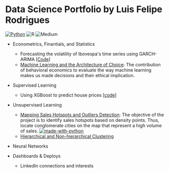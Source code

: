# Data Science Portfolio by Luis Felipe Rodrigues
 
 [![Python](https://img.shields.io/badge/python-3670A0?style=for-the-badge&logo=python&logoColor=ffdd54)](https://www.python.org/) ![R](https://img.shields.io/badge/r-%23276DC3.svg?style=for-the-badge&logo=r&logoColor=white) ![Medium](https://img.shields.io/badge/Medium-12100E?style=for-the-badge&logo=medium&logoColor=white)
 
<!--ts-->
   * Econometrics, Finantials, and Statistics
     * Forecasting the volatility of Ibovespa's time series using GARCH-ARIMA
     [[Code](https://github.com/luisfelipe-rodri/Data-Science-Portfolio-by-Luis-Felipe-Rodrigues/blob/main/Econometrics%2C%20Finantials%20%26%20Statistics/Finaltial%20Markets/Forecasting%20the%20volatility%20of%20Ibovespa's%20time%20series%20using%20GARCH-ARIMA.ipynb)]
     * [Machine Learning and the Architecture of Choice](https://towardsdatascience.com/machine-learning-and-the-architecture-of-choice-2cc69072a45b): The contribution of behavioral economics to evaluate the way machine learning makes us made decisions and their ethical implication.

   * Supervised Learning
     * Using XGBoost to predict house prices [[code](https://github.com/luisfelipe-rodri/Data-Science-Portfolio-by-Luis-Felipe-Rodrigues/blob/main/Supervised%20Learning/Using%20XGBoost%20to%20predict%20house%20prices.ipynb)]

   * Unsupervised Learning
      * [Mapping Sales Hotspots and Outliers Detection](https://l-f-rodrigues.medium.com/mapping-sales-hotspots-and-outliers-detection-ad34d6e47a68): The objective of the project is to identify sales hotspots based on density points. Thus, locate conglomerate cities on the map that represent a high volume of sales.
[![made-with-python](https://img.shields.io/badge/Made%20with-Python-1f425f.svg)](https://github.com/luisfelipe-rodri/Data-Science-Portifolio-by-Luis-Felipe-Rodrigues/blob/main/Unsupervised%20Learning/E-commerce%20Brazil/E-commerce%20Sales%20Hotspots%20and%20Outliers%20Detection.ipynb)
      * [Hierarchical and Non-hierarchical Clustering](https://github.com/luisfelipe-rodri/Data-Science-Portfolio-by-Luis-Felipe-Rodrigues/blob/main/Unsupervised%20Learning/Clustering.R)

   * Neural Networks

   * Dashboards & Deploys
     *  LinkedIn connections and interests
<!--te-->
